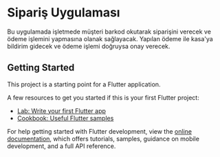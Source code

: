 # Sipariş Uygulaması

Bu uygulamada işletmede müşteri barkod okutarak siparişini verecek ve ödeme işlemini yapmasına olanak sağlayacak.
Yapılan ödeme ile kasa'ya bildirim gidecek ve ödeme işlemi doğruysa onay verecek.

## Getting Started

This project is a starting point for a Flutter application.

A few resources to get you started if this is your first Flutter project:

- [Lab: Write your first Flutter app](https://docs.flutter.dev/get-started/codelab)
- [Cookbook: Useful Flutter samples](https://docs.flutter.dev/cookbook)

For help getting started with Flutter development, view the
[online documentation](https://docs.flutter.dev/), which offers tutorials,
samples, guidance on mobile development, and a full API reference.
